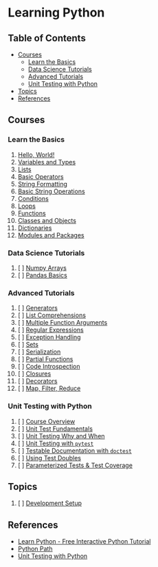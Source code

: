 # Learning Python

## Table of Contents

<!-- START doctoc generated TOC please keep comment here to allow auto update -->
<!-- DON'T EDIT THIS SECTION, INSTEAD RE-RUN doctoc TO UPDATE -->

- [Courses](#courses)
  - [Learn the Basics](#learn-the-basics)
  - [Data Science Tutorials](#data-science-tutorials)
  - [Advanced Tutorials](#advanced-tutorials)
  - [Unit Testing with Python](#unit-testing-with-python)
- [Topics](#topics)
- [References](#references)

<!-- END doctoc generated TOC please keep comment here to allow auto update -->

## Courses

### Learn the Basics

1. [Hello, World!](learn-the-basics/hello-world/README.md)
1. [Variables and Types](learn-the-basics/variables-and-types/README.md)
1. [Lists](learn-the-basics/lists/README.md)
1. [Basic Operators](learn-the-basics/basic-operators/README.md)
1. [String Formatting](learn-the-basics/string-formatting/README.md)
1. [Basic String Operations](learn-the-basics/basic-string-operations/README.md)
1. [Conditions](learn-the-basics/conditions/README.md)
1. [Loops](learn-the-basics/loops/README.md)
1. [Functions](learn-the-basics/functions/README.md)
1. [Classes and Objects](learn-the-basics/classes-and-objects/README.md)
1. [Dictionaries](learn-the-basics/dictionaries/README.md)
1. [Modules and Packages](learn-the-basics/modules-and-packages/README.md)

### Data Science Tutorials

1. [ ] [Numpy Arrays](data-science-tutorials/numpy-arrays/README.md)
1. [ ] [Pandas Basics](data-science-tutorials/pandas-basics/README.md)

### Advanced Tutorials

1. [ ] [Generators](advanced-tutorials/generators/README.md)
1. [ ] [List Comprehensions](advanced-tutorials/list-comprehensions/README.md)
1. [ ] [Multiple Function Arguments](advanced-tutorials/multiple-function-arguments/README.md)
1. [ ] [Regular Expressions](advanced-tutorials/regular-expressions/README.md)
1. [ ] [Exception Handling](advanced-tutorials/exception-handling/README.md)
1. [ ] [Sets](advanced-tutorials/sets/README.md)
1. [ ] [Serialization](advanced-tutorials/serialization/README.md)
1. [ ] [Partial Functions](advanced-tutorials/partial-functions/README.md)
1. [ ] [Code Introspection](advanced-tutorials/code-introspection/README.md)
1. [ ] [Closures](advanced-tutorials/closures/README.md)
1. [ ] [Decorators](advanced-tutorials/decorators/README.md)
1. [ ] [Map, Filter, Reduce](advanced-tutorials/map-filter-reduce/README.md)

### Unit Testing with Python

1. [ ] [Course Overview](README.md)
1. [ ] [Unit Test Fundamentals](README.md)
1. [ ] [Unit Testing Why and When](README.md)
1. [ ] [Unit Testing with `pytest`](README.md)
1. [ ] [Testable Documentation with `doctest`](README.md)
1. [ ] [Using Test Doubles](README.md)
1. [ ] [Parameterized Tests & Test Coverage](README.md)

## Topics

1. [ ] [Development Setup](development-setup/README.md)

## References

- [Learn Python - Free Interactive Python Tutorial](https://www.learnpython.org)
- [Python Path](https://app.pluralsight.com/paths/skill/python)
- [Unit Testing with Python](https://app.pluralsight.com/library/courses/using-unit-testing-python/table-of-contents)
